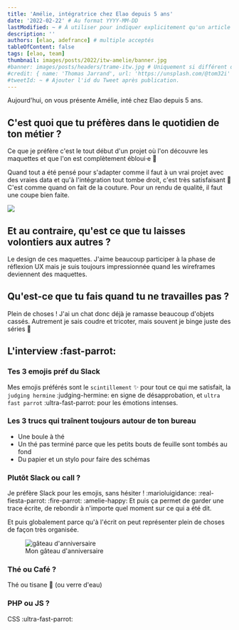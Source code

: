 ```yaml
---
title: 'Amélie, intégratrice chez Elao depuis 5 ans'
date: '2022-02-22' # Au format YYYY-MM-DD
lastModified: ~ # À utiliser pour indiquer explicitement qu'un article à été mis à jour
description: ''
authors: [elao, adefrance] # multiple acceptés
tableOfContent: false
tags: [elao, team]
thumbnail: images/posts/2022/itw-amelie/banner.jpg
#banner: images/posts/headers/trame-itw.jpg # Uniquement si différent de la minitature (thumbnail)
#credit: { name: 'Thomas Jarrand', url: 'https://unsplash.com/@tom32i' } # Pour créditer la photo utilisée en miniature
#tweetId: ~ # Ajouter l'id du Tweet après publication.
---
```


Aujourd'hui, on vous présente Amélie, inté chez Elao depuis 5 ans.


## C'est quoi que tu préfères dans le quotidien de ton métier ?

Ce que je préfère c'est le tout début d'un projet où l'on découvre les maquettes et que l'on est complètement ébloui·e 🤩

Quand tout a été pensé pour s'adapter comme il faut à un vrai projet avec des vraies data et qu'à l'intégration tout tombe droit, c'est très satisfaisant 📐 C'est comme quand on fait de la couture. Pour un rendu de qualité, il faut une coupe bien faite.

![](images/posts/2022/itw-amelie/its-true.gif)

## Et au contraire, qu'est ce que tu laisses volontiers aux autres ?

Le design de ces maquettes. J'aime beaucoup participer à la phase de réflexion UX mais je suis toujours impressionnée quand les wireframes deviennent des maquettes.

## Qu'est-ce que tu fais quand tu ne travailles pas ?

Plein de choses ! J'ai un chat donc déjà je ramasse beaucoup d'objets cassés. Autrement je sais coudre et tricoter, mais souvent je binge juste des séries 🍿

## L'interview :fast-parrot:

### Tes 3 emojis préf du Slack

Mes emojis préférés sont le `scintillement` ✨ pour tout ce qui me satisfait, la `judging hermine` :judging-hermine: en signe de désapprobation, et `ultra fast parrot` :ultra-fast-parrot: pour les émotions intenses.


### Les 3 trucs qui traînent toujours autour de ton bureau

- Une boule à thé
- Un thé pas terminé parce que les petits bouts de feuille sont tombés au fond
- Du papier et un stylo pour faire des schémas

### Plutôt Slack ou call ?

Je préfère Slack pour les emojis, sans hésiter ! :marioluigidance: :real-fiesta-parrot: :fire-parrot: :amelie-happy: Et puis ça permet de garder une trace écrite, de rebondir à n'importe quel moment sur ce qui a été dit.

Et puis globalement parce qu'à l'écrit on peut représenter plein de choses de façon très organisée.

<figure>
    <img src="images/posts/2022/itw-amelie/ascii-cake.png" alt="gâteau d'anniversaire">
    <figcaption>
      <span class="figure__legend">Mon gâteau d'anniversaire</span>
    </figcaption>
</figure>

### Thé ou Café ?

Thé ou tisane 🍃 (ou verre d'eau)

### PHP ou JS ?

CSS :ultra-fast-parrot:

